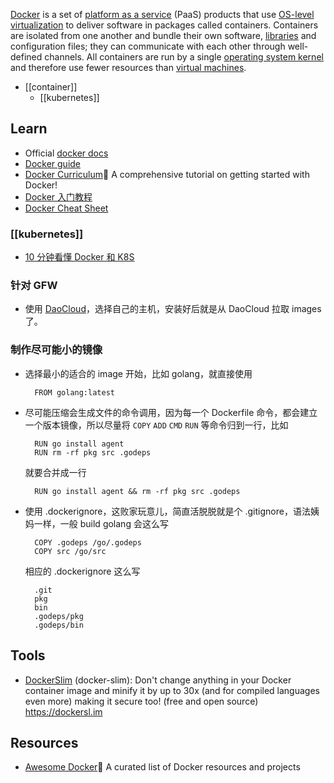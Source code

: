 [Docker](https://www.docker.com/) is a set of [platform as a service](https://en.wikipedia.org/wiki/Platform_as_a_service) (PaaS) products that use [OS-level virtualization](https://en.wikipedia.org/wiki/OS-level_virtualization) to deliver software in packages called containers. Containers are isolated from one another and bundle their own software, [libraries](https://en.wikipedia.org/wiki/Library_(computing)) and configuration files; they can communicate with each other through well-defined channels. All containers are run by a single [operating system kernel](https://en.wikipedia.org/wiki/Kernel_(operating_system)) and therefore use fewer resources than [virtual machines](https://en.wikipedia.org/wiki/Virtual_machine).


- [[container]]
  - [[kubernetes]]



## Learn
- Official [docker docs](https://docs.docker.com/)
- [Docker guide](https://www.robertcooper.me/docker-guide)
- [Docker Curriculum](https://github.com/prakhar1989/docker-curriculum)🐬 A comprehensive tutorial on getting started with Docker!
- [Docker 入门教程](http://www.ruanyifeng.com/blog/2018/02/docker-tutorial.html)
- [Docker Cheat Sheet](https://github.com/wsargent/docker-cheat-sheet)

### [[kubernetes]]
- [10 分钟看懂 Docker 和 K8S](https://zhuanlan.zhihu.com/p/53260098)

### 针对 GFW
- 使用 [DaoCloud](https://dashboard.daocloud.io/nodes/new)，选择自己的主机，安装好后就是从 DaoCloud 拉取 images 了。

### 制作尽可能小的镜像
- 选择最小的适合的 image 开始，比如 golang，就直接使用

        FROM golang:latest

- 尽可能压缩会生成文件的命令调用，因为每一个 Dockerfile 命令，都会建立一个版本镜像，所以尽量将 `COPY` `ADD` `CMD` `RUN` 等命令归到一行，比如

        RUN go install agent
        RUN rm -rf pkg src .godeps

    就要合并成一行

        RUN go install agent && rm -rf pkg src .godeps

- 使用 .dockerignore，这败家玩意儿，简直活脱脱就是个 .gitignore，语法姨妈一样，一般 build golang 会这么写

        COPY .godeps /go/.godeps
        COPY src /go/src

    相应的 .dockerignore 这么写

        .git
        pkg
        bin
        .godeps/pkg
        .godeps/bin



## Tools
- [DockerSlim](https://github.com/docker-slim/docker-slim) (docker-slim): Don't change anything in your Docker container image and minify it by up to 30x (and for compiled languages even more) making it secure too! (free and open source) https://dockersl.im



## Resources
- [Awesome Docker](https://github.com/veggiemonk/awesome-docker)🐳 A curated list of Docker resources and projects
